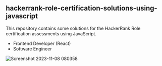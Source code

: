 ## hackerrank-role-certification-solutions-using-javascript

This repository contains some solutions for the HackerRank Role certification assessments using JavaScript.

- Frontend Developer (React)
- Software Engineer

![Screenshot 2023-11-08 080358](https://github.com/Pluto0104/hackerrank-role-certification-solutions-javascript/assets/136573674/3c300c69-fc32-4d84-aa31-25d42e8ee8f9)
